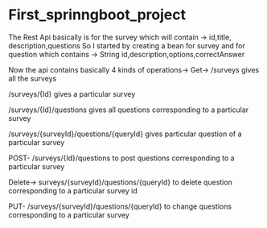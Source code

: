 # First_sprinngboot_project

The Rest Api basically is for the survey which will contain ->
 id,title, description,questions
 So I started by creating a bean for survey and for question which contains ->  String id,description,options,correctAnswer
 
 Now the api contains basically 4 kinds of operations->
 Get-> 
 /surveys
 gives all the surveys
 
 /surveys/{Id}
 gives a particular survey
 
 
 /surveys/{Id}/questions
 gives all questions corresponding to a particular survey
 
 
 /surveys/{surveyId}/questions/{queryId}
  gives particular question of a particular survey
 
 
 POST-
/surveys/{Id}/questions
to post questions corresponding to a particular survey

Delete->
surveys/{surveyId}/questions/{queryId}
to delete question corresponding to a particular survey id

PUT-
/surveys/{surveyId}/questions/{queryId}
to change questions corresponding to a particular survey

